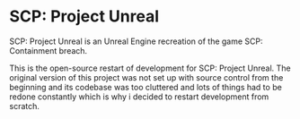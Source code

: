 # SCP: Project Unreal
 SCP: Project Unreal is an Unreal Engine recreation of the game SCP: Containment breach.


This is the open-source restart of development for SCP: Project Unreal.
The original version of this project was not set up with source control from the beginning and its codebase was too cluttered and lots of things had to be redone constantly which is why i decided to restart development from scratch.
